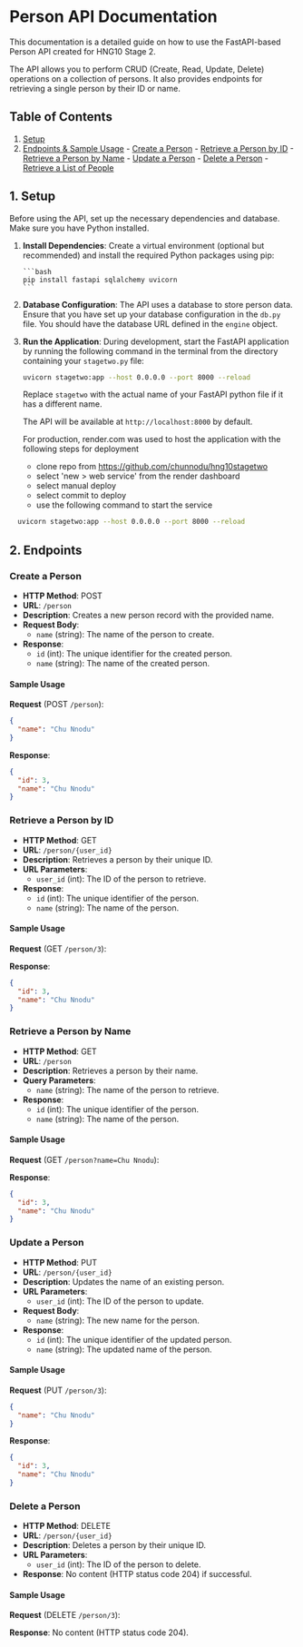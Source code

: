 # Person API Documentation

This documentation is a detailed guide on how to use the FastAPI-based Person API created for HNG10 Stage 2. 

The API allows you to perform CRUD (Create, Read, Update, Delete) operations on a collection of persons. It also provides endpoints for retrieving a single person by their ID or name.

## Table of Contents
1. [Setup](#setup)
2. [Endpoints & Sample Usage](#endpoints) 
	   - [Create a Person](#create-a-person)
	   - [Retrieve a Person by ID](#retrieve-a-person-by-id)
	   - [Retrieve a Person by Name](#retrieve-a-person-by-name)
	   - [Update a Person](#update-a-person)
	   - [Delete a Person](#delete-a-person)
	   - [Retrieve a List of People](#retrieve-a-list-of-people)

## 1. Setup

Before using the API, set up the necessary dependencies and database. Make sure you have Python installed.

1. **Install Dependencies**: Create a virtual environment (optional but recommended) and install the required Python packages using pip:

	   ```bash
	   pip install fastapi sqlalchemy uvicorn
	   ```

2. **Database Configuration**: The API uses a database to store person data. Ensure that you have set up your database configuration in the `db.py` file. You should have the database URL defined in the `engine` object.

3. **Run the Application**: During development, start the FastAPI application by running the following command in the terminal from the directory containing your `stagetwo.py` file:


   ```bash
   uvicorn stagetwo:app --host 0.0.0.0 --port 8000 --reload
   ```

   Replace `stagetwo` with the actual name of your FastAPI python file if it has a different name.
   
   The API will be available at `http://localhost:8000` by default.
   
   For production, render.com was used to host the application with the following steps for deployment
   
    - clone repo from https://github.com/chunnodu/hng10stagetwo
    - select 'new > web service' from the render dashboard
    - select manual deploy
    - select commit to deploy
    - use the following command to start the service
   
 ```bash
   uvicorn stagetwo:app --host 0.0.0.0 --port 8000 --reload
   ```
   
   

## 2. Endpoints 

### Create a Person 
- **HTTP Method**: POST
- **URL**: `/person`
- **Description**: Creates a new person record with the provided name.
- **Request Body**:
  - `name` (string): The name of the person to create.
- **Response**:
  - `id` (int): The unique identifier for the created person.
  - `name` (string): The name of the created person.

#### Sample Usage

**Request** (POST `/person`):
```json
{
  "name": "Chu Nnodu"
}
```

**Response**:
```json
{
  "id": 3,
  "name": "Chu Nnodu"
}
```


### Retrieve a Person by ID 
- **HTTP Method**: GET
- **URL**: `/person/{user_id}`
- **Description**: Retrieves a person by their unique ID.
- **URL Parameters**:
  - `user_id` (int): The ID of the person to retrieve.
- **Response**:
  - `id` (int): The unique identifier of the person.
  - `name` (string): The name of the person.
#### Sample Usage
**Request** (GET `/person/3`):

**Response**:
```json
{
  "id": 3,
  "name": "Chu Nnodu"
}
```


### Retrieve a Person by Name <a name="retrieve-a-person-by-name"></a>

- **HTTP Method**: GET
- **URL**: `/person`
- **Description**: Retrieves a person by their name.
- **Query Parameters**:
  - `name` (string): The name of the person to retrieve.
- **Response**:
  - `id` (int): The unique identifier of the person.
  - `name` (string): The name of the person.
#### Sample Usage
**Request** (GET `/person?name=Chu Nnodu`):

**Response**:
```json
{
  "id": 3,
  "name": "Chu Nnodu"
}
```

### Update a Person <a name="update-a-person"></a>

- **HTTP Method**: PUT
- **URL**: `/person/{user_id}`
- **Description**: Updates the name of an existing person.
- **URL Parameters**:
  - `user_id` (int): The ID of the person to update.
- **Request Body**:
  - `name` (string): The new name for the person.
- **Response**:
  - `id` (int): The unique identifier of the updated person.
  - `name` (string): The updated name of the person.
#### Sample Usage

**Request** (PUT `/person/3`):
```json
{
  "name": "Chu Nnodu"
}
```

**Response**:
```json
{
  "id": 3,
  "name": "Chu Nnodu"
}
```

### Delete a Person <a name="delete-a-person"></a>

- **HTTP Method**: DELETE
- **URL**: `/person/{user_id}`
- **Description**: Deletes a person by their unique ID.
- **URL Parameters**:
  - `user_id` (int): The ID of the person to delete.
- **Response**: No content (HTTP status code 204) if successful.

#### Sample Usage
**Request** (DELETE `/person/3`):

**Response**: No content (HTTP status code 204).


